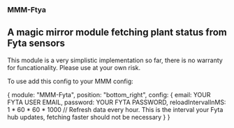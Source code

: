 ### MMM-Ftya 

## A magic mirror module fetching plant status from Fyta sensors

This module is a very simplistic implementation so far, there is no warranty for funcationality. Please use at your own risk. 

To use add this config to your MMM config:

{
		module: "MMM-Fyta",
		position: "bottom_right",
		config: {
			email: YOUR FYTA USER EMAIL,
			password: YOUR FYTA PASSWORD,
			reloadIntervalInMS: 1 * 60 * 60 * 1000 // Refresh data every hour. This is the interval your Fyta hub updates, fetching faster should not be necessary
		}
}


